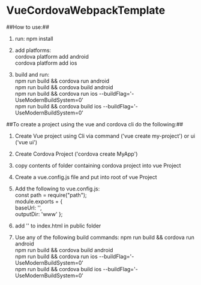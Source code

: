 # VueCordovaWebpackTemplate

##How to use:##
1. run: npm install
2. add platforms:  
cordova platform add android  
cordova platform add ios

3. build and run:  
npm run build && cordova run android  
npm run build && cordova build android  
npm run build && cordova run ios --buildFlag='-UseModernBuildSystem=0'  
npm run build && cordova build ios --buildFlag='-UseModernBuildSystem=0'  

##To create a project using the vue and cordova cli do the following:##
1. Create Vue project using Cli via command ('vue create my-project') or ui ('vue ui')
2. Create Cordova Project ('cordova create MyApp')
3. copy contents of folder containing cordova project into vue Project
4. Create a vue.config.js file and put into root of vue Project
5. Add the following to vue.config.js:  
const path = require("path");  
module.exports = {  
  baseUrl: '',  
  outputDir: 'www'
};  

6. add '<script type="text/javascript" src="cordova.js"></script>' to index.html in public folder
7. Use any of the following build commands:
npm run build && cordova run android  
npm run build && cordova build android  
npm run build && cordova run ios --buildFlag='-UseModernBuildSystem=0'  
npm run build && cordova build ios --buildFlag='-UseModernBuildSystem=0'  
